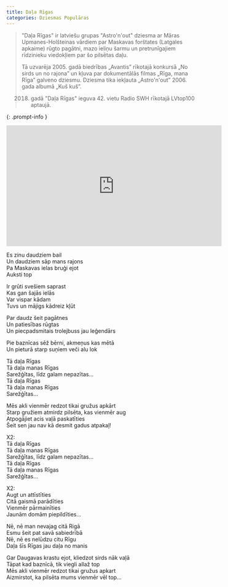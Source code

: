 ```yaml
---
title: Daļa Rīgas
categories: Dziesmas Populāras
---
```


> "Daļa Rīgas" ir latviešu grupas "Astro'n'out" dziesma ar Māras Upmanes-Holšteinas vārdiem par Maskavas forštates (Latgales apkaime) rūgto pagātni, mazo ieliņu šarmu un pretrunīgajiem rīdzinieku viedokļiem par šo pilsētas daļu.
> 
> Tā uzvarēja 2005. gadā biedrības „Avantis” rīkotajā konkursā „No sirds un no rajona” un kļuva par dokumentālās filmas „Rīga, mana Rīga” galveno dziesmu. Dziesma tika iekļauta „Astro'n'out” 2006. gada albumā „Kuš kuš”.
> 
> 2018. gadā "Daļa Rīgas" ieguva 42. vietu Radio SWH rīkotajā LVtop100 aptaujā.
> 
{: .prompt-info }


<iframe width="560" height="315" src="https://www.youtube.com/embed/pOQ-E4Hmt1k?si=B3WiK6MsX5lsyhSt" title="YouTube video player" frameborder="0" allow="accelerometer; autoplay; clipboard-write; encrypted-media; gyroscope; picture-in-picture; web-share" referrerpolicy="strict-origin-when-cross-origin" allowfullscreen></iframe>

Es zinu daudziem bail  
Un daudziem sāp mans rajons  
Pa Maskavas ielas bruģi ejot  
Auksti top  
  
Ir grūti svešiem saprast  
Kas gan šajās ielās  
Var vispar kādam  
Tuvs un mājigs kādreiz kļūt  
  
Par daudz šeit pagātnes  
Un patiesības rūgtas  
Un piecpadsmitais trolejbuss jau leģendārs  
  
Pie baznīcas sēž bērni, akmeņus kas mētā  
Un pieturā starp suņiem veči alu lok  
  
Tā daļa Rīgas  
Tā daļa manas Rīgas  
Sarežģītas, līdz galam nepazītas...  
Tā daļa Rīgas  
Tā daļa manas Rīgas  
Sarežģītas...  
  
Mēs akli vienmēr redzot tikai gružus apkārt  
Starp gružiem atmirdz pilsēta, kas vienmēr aug  
Atpogājiet acis vaļā paskatīties  
Šeit sen jau nav kā desmit gadus atpakaļ!  
  
X2:  
Tā daļa Rīgas  
Tā daļa manas Rīgas  
Sarežģītas, līdz galam nepazītas...  
Tā daļa Rīgas  
Tā daļa manas Rīgas  
Sarežģītas...  
  
X2:  
Augt un attīstīties  
Citā gaismā parādīties  
Vienmēr pārmainīties  
Jaunām domām piepildīties...  
  
Nē, nē man nevajag citā Rigā  
Esmu šeit pat savā sabiedrībā  
Nē, nē es nelūdzu citu Rīgu  
Daļa šīs Rīgas jau daļa no manis  
  
Gar Daugavas krastu ejot, kliedzot sirds nāk vaļā  
Tāpat kad baznīcā, tik viegli allaž top  
Mēs akli vienmēr redzot tikai gružus apkart  
Aizmirstot, ka pilsēta mums vienmēr vēl top...